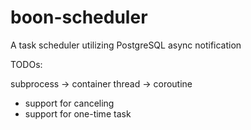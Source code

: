 # boon-scheduler
A task scheduler utilizing PostgreSQL async notification

TODOs:

subprocess -> container
thread -> coroutine
+ support for canceling
+ support for one-time task
